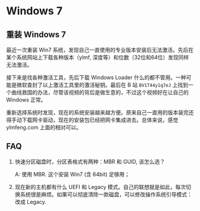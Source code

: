 # Windows 7

重装 Windows 7
-------------------------------------

最近一次重装 Win7 系统，发现自己一直使用的专业版本安装后无法激活。先后在某个系统网站上下载各种版本（ylmf, 深度等）和位数（32位和64位）发现同样无法激活。

接下来是找各种激活工具，先后下载 Windows Loader 什么的都不管用。一种可能是微软查封了以上激活工具里的激活秘钥。最后在 B 站 `BV1T44y1q7eJ` 上找到一个曲线救国的办法，尽管该视频的背后是做生意的，不过这个视频好在让自己的 Windows 正常。

重新选择系统时发现，现在的系统安装越来越方便。原来自己一直用的版本装完还得手动下载网卡驱动，现在的安装包已经把网卡集成进去。总体来说，感觉 ylmfeng.com 上面的相对可以。

FAQ
-------------------------------------

1. 快速分区磁盘时，分区表格式有两种：MBR 和 GUID, 该怎么选？
   
   A: 使用 MBR. 这个安装 Win7 (含 64bit) 足够用；

2. 现在新的主机都有什么 UEFI 和 Legacy 模式。自己的联想就是如此，每次切换系统很是麻烦。如果可以彻底清除一款磁盘，可以修改操作系统引导模式：改成 Legacy.

